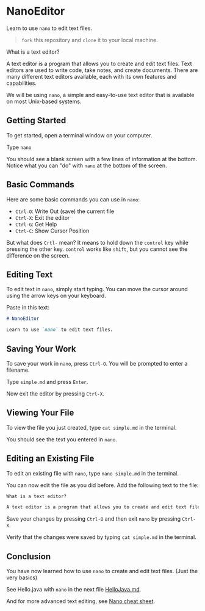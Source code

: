 # NanoEditor

Learn to use `nano` to edit text files.

> `fork` this repository and `clone` it to your local machine.

What is a text editor?

A text editor is a program that allows you to create and edit text files.
Text editors are used to write code, take notes, and create documents.
There are many different text editors available, each with its own features and capabilities.

We will be using `nano`, a simple and easy-to-use text editor that is available on most Unix-based systems.

## Getting Started

To get started, open a terminal window on your computer.

Type `nano`

You should see a blank screen with a few lines of information at the bottom.
Notice what you can "do" with `nano` at the bottom of the screen.

## Basic Commands

Here are some basic commands you can use in `nano`:

- `Ctrl-O`: Write Out (save) the current file
- `Ctrl-X`: Exit the editor
- `Ctrl-G`: Get Help
- `Ctrl-C`: Show Cursor Position

But what does `Crtl-` mean? It means to hold down the `control` key while pressing the other key.
`control` works like `shift`, but you cannot see the difference on the screen.

## Editing Text

To edit text in `nano`, simply start typing.
You can move the cursor around using the arrow keys on your keyboard.

Paste in this text:

```markdown
# NanoEditor

Learn to use `nano` to edit text files.
```

## Saving Your Work

To save your work in `nano`, press `Ctrl-O`.
You will be prompted to enter a filename.

Type `simple.md` and press `Enter`.

Now exit the editor by pressing `Ctrl-X`.

## Viewing Your File

To view the file you just created, type `cat simple.md` in the terminal.

You should see the text you entered in `nano`.

## Editing an Existing File

To edit an existing file with `nano`, type `nano simple.md` in the terminal.

You can now edit the file as you did before.
Add the following text to the file:

```markdown
What is a text editor?

A text editor is a program that allows you to create and edit text files.
```

Save your changes by pressing `Ctrl-O` and then exit `nano` by pressing `Ctrl-X`.

Verify that the changes were saved by typing `cat simple.md` in the terminal.

## Conclusion

You have now learned how to use `nano` to create and edit text files. (Just the very basics)

See Hello.java with `nano` in the next file [HelloJava.md](HelloJava.md).

And for more advanced text editing, see [Nano cheat sheet](https://www.nano-editor.org/dist/latest/cheatsheet.html).
